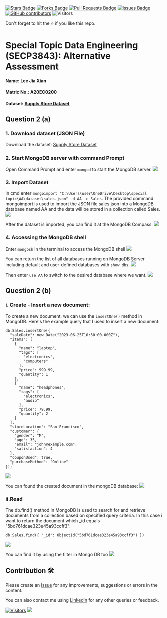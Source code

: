 <a href="https://github.com/drshahizan/SECP3843/stargazers"><img src="https://img.shields.io/github/stars/drshahizan/SECP3843" alt="Stars Badge"/></a>
<a href="https://github.com/drshahizan/SECP3843/network/members"><img src="https://img.shields.io/github/forks/drshahizan/SECP3843" alt="Forks Badge"/></a>
<a href="https://github.com/drshahizan/SECP3843/pulls"><img src="https://img.shields.io/github/issues-pr/drshahizan/SECP3843" alt="Pull Requests Badge"/></a>
<a href="https://github.com/drshahizan/SECP3843/issues"><img src="https://img.shields.io/github/issues/drshahizan/SECP3843" alt="Issues Badge"/></a>
<a href="https://github.com/drshahizan/SECP3843/graphs/contributors"><img alt="GitHub contributors" src="https://img.shields.io/github/contributors/drshahizan/SECP3843?color=2b9348"></a>
![Visitors](https://api.visitorbadge.io/api/visitors?path=https%3A%2F%2Fgithub.com%2Fdrshahizan%2FSECP3843&labelColor=%23d9e3f0&countColor=%23697689&style=flat)

Don't forget to hit the :star: if you like this repo.

# Special Topic Data Engineering (SECP3843): Alternative Assessment

#### Name: Lee Jia Xian  
#### Matric No.: A20EC0200
#### Dataset: <a href="https://github.com/drshahizan/dataset/tree/main/mongodb/01-sales" >Supply Store Dataset</a>

## Question 2 (a)
### 1. Download dataset (JSON File)
Download the dataset: <a href="https://github.com/drshahizan/dataset/tree/main/mongodb/01-sales" >Supply Store Dataset</a>

### 2. Start MongoDB server with command Prompt
Open Command Prompt and enter `mongod` to start the MongoDB server.
<img  src="./files/images/start.JPG"></img>

### 3. Import Dataset
In cmd enter `mongoimport "C:\Users\user\OneDrive\Desktop\special topic\AA\dataset\sales.json" -d AA -c Sales`.
The provided command mongoimport is used to import the JSON file sales.json into a MongoDB database named AA and the data will be stored in a collection called Sales.
<img  src="./files/images/import1.JPG"></img>

After the dataset is imported, you can find it at the MongoDB Compass:
<img  src="./files/images/import2.JPG"></img>

### 4. Accessing the MongoDB shell
Enter `mongosh` in the terminal to access the MongoDB shell
<img  src="./files/images/shell1.JPG"></img>

You can return the list of all databases running on MongoDB Server including default and user-defined databases with `show dbs`.
<img  src="./files/images/shell2.JPG"></img>

Then enter `use AA` to switch to the desired database where we want.
<img  src="./files/images/shell3.JPG"></img>

## Question 2 (b)
### i. Create - Insert a new document:
To create a new document, we can use the `insertOne()` method in MongoDB. Here's the example query that I used to insert a new document:
```
db.Sales.insertOne({
  "saleDate": new Date("2023-06-25T10:30:00.000Z"),
  "items": [
    {
      "name": "laptop",
      "tags": [
        "electronics",
        "computers"
      ],
      "price": 999.99,
      "quantity": 1
    },
    {
      "name": "headphones",
      "tags": [
        "electronics",
        "audio"
      ],
      "price": 79.99,
      "quantity": 2
    }
  ],
  "storeLocation": "San Francisco",
  "customer": {
    "gender": "M",
    "age": 35,
    "email": "john@example.com",
    "satisfaction": 4
  },
  "couponUsed": true,
  "purchaseMethod": "Online"
});

```
<img  src="./files/images/create1.JPG"></img>

You can found the created document in the mongoDB database:
<img  src="./files/images/create2.JPG"></img>

### ii.Read
The db.find() method in MongoDB is used to search for and retrieve documents from a collection based on specified query criteria.
In this case i want to return the document which _id equals "5bd761dcae323e45a93ccff3":

```
db.Sales.find({ "_id": ObjectId("5bd761dcae323e45a93ccff3") })
```
<img  src="./files/images/read1.JPG"></img>

You can find it by using the filter in Mongo DB too
<img  src="./files/images/read2.JPG"></img>




## Contribution 🛠️
Please create an [Issue](https://github.com/drshahizan/special-topic-data-engineering/issues) for any improvements, suggestions or errors in the content.

You can also contact me using [Linkedin](https://www.linkedin.com/in/drshahizan/) for any other queries or feedback.

[![Visitors](https://api.visitorbadge.io/api/visitors?path=https%3A%2F%2Fgithub.com%2Fdrshahizan&labelColor=%23697689&countColor=%23555555&style=plastic)](https://visitorbadge.io/status?path=https%3A%2F%2Fgithub.com%2Fdrshahizan)
![](https://hit.yhype.me/github/profile?user_id=81284918)



